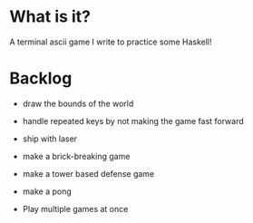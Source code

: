 # What is it?

A terminal ascii game I write to practice some Haskell!

# Backlog

- draw the bounds of the world
- handle repeated keys by not making the game fast forward
- ship with laser

- make a brick-breaking game
- make a tower based defense game
- make a pong

- Play multiple games at once
